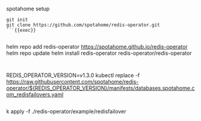spotahome setup 


```
git init
git clone https://github.com/spotahome/redis-operator.git
```{{exec}}


```
helm repo add redis-operator https://spotahome.github.io/redis-operator
helm repo update
helm install redis-operator redis-operator/redis-operator
```{{exec}}


```
REDIS_OPERATOR_VERSION=v1.3.0
kubectl replace -f https://raw.githubusercontent.com/spotahome/redis-operator/${REDIS_OPERATOR_VERSION}/manifests/databases.spotahome.com_redisfailovers.yaml
```{{exec}}

```
k apply -f ./redis-operator/example/redisfailover
```{{exec}}




```

```{{exec}}



```

```{{exec}}



```

```{{exec}}



```

```{{exec}}
